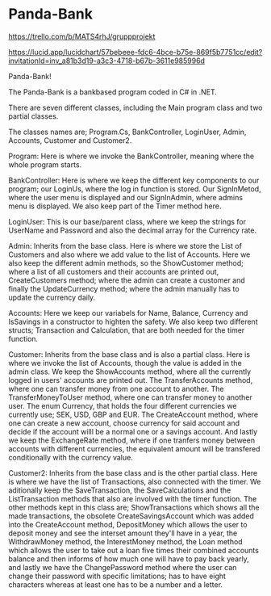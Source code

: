 # Panda-Bank

https://trello.com/b/MATS4rhJ/gruppprojekt

https://lucid.app/lucidchart/57bebeee-fdc6-4bce-b75e-869f5b7751cc/edit?invitationId=inv_a81b3d19-a3c3-4718-b67b-3611e985996d

Panda-Bank!

The Panda-Bank is a bankbased program coded in C# in .NET.

There are seven different classes, including the Main program class and two partial classes. 

The classes names are; Program.Cs, BankController, LoginUser, Admin, Accounts, Customer and Customer2. 

Program: Here is where we invoke the BankController, meaning where the whole program starts. 

BankController: Here is where we keep the different key components to our program; our LoginUs, where the log in function is stored. Our SignInMetod, where the user menu is displayed and our SignInAdmin, where admins menu is displayed. We also keep part of the Timer method here. 

LoginUser: This is our base/parent class, where we keep the strings for UserName and Password and also the decimal array for the Currency rate. 

Admin: Inherits from the base class. Here is where we store the List of Customers and also where we add value to the list of Accounts. Here we also keep the different admin methods, so the ShowCustomer method; where a list of all customers and their accounts are printed out, CreateCustomers method; where the admin can create a customer and finally the UpdateCurrency method; where the admin manually has to update the currency daily. 

Accounts: Here we keep our variabels for Name, Balance, Currency and IsSavings in a constructor to highten the safety. We also keep two different structs; Transaction and Calculation, that are both needed for the timer function. 

Customer: Inherits from the base class and is also a partial class. Here is where we invoke the list of Accounts, though the value is added in the admin class. We keep the ShowAccounts method, where all the currently logged in users' accounts are printed out. The TransferAccounts method, where one can transfer money from one account to another. The TransferMoneyToUser method, where one can transfer money to another user. The enum Currency, that holds the four different currencies we currently use; SEK, USD, GBP and EUR. The CreateAccount method, where one can create a new account, choose currency for said account and decide if the account willl be a normal one or a savings account. And lastly we keep the ExchangeRate method, where if one tranfers money between accounts with different currencies, the equivalent amount will be transfered conditionally with the currency value. 

Customer2: Inherits from the base class and is the other partial class. Here is where we have the list of Transactions, also connected with the timer. We aditionally keep the SaveTransaction, the SaveCalculations and the ListTransaction methods that also are involved with the timer function. The other methods kept in this class are; ShowTransactions which shows all the made transactions, the obsolete CreateSavingsAccount which was added into the CreateAccount method, DepositMoney which allows the user to deposit money and see the interset amount they'll have in a year, the WithdrawMoney method, the InterestMoney method, the Loan method which allows the user to take out a loan five times their combined accounts balance and then informs of how much one will have to pay back yearly, and lastly we have the ChangePassword method where the user can change their password with specific limitations; has to have eight characters whereas at least one has to be a number and a letter.
